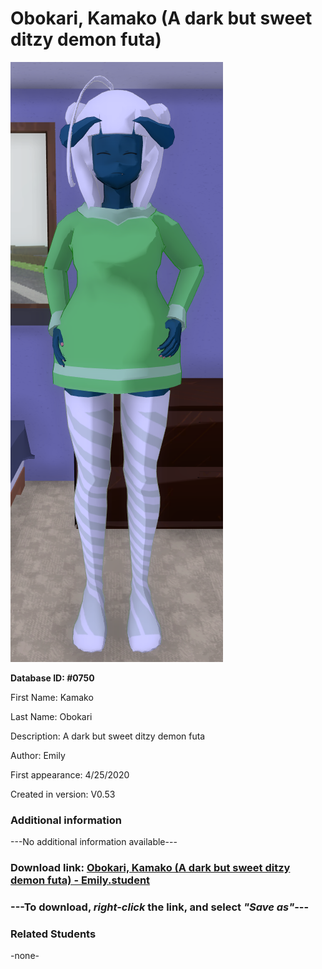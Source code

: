# Obokari, Kamako (A dark but sweet ditzy demon futa)

<img src="../../Files/Images/Obokari, Kamako (A dark but sweet ditzy demon futa).png" title="Obokari, Kamako (A dark but sweet ditzy demon futa) - Emily">

**Database ID: #0750**

First Name: Kamako

Last Name: Obokari

Description: A dark but sweet ditzy demon futa

Author: Emily

First appearance: 4/25/2020

Created in version: V0.53

### Additional information

---No additional information available---

### Download link: <a href="https://raw.githubusercontent.com/Arbiter1223/Daigaku-Gurashi-Custom-Students/master/Files/Student%20Files/Obokari%2C%20Kamako%20(A%20dark%20but%20sweet%20ditzy%20demon%20futa)%20-%20Emily.student">Obokari, Kamako (A dark but sweet ditzy demon futa) - Emily.student</a>

### ---**To download, _right-click_ the link, and select _"Save as"_**---

### Related Students

-none-
